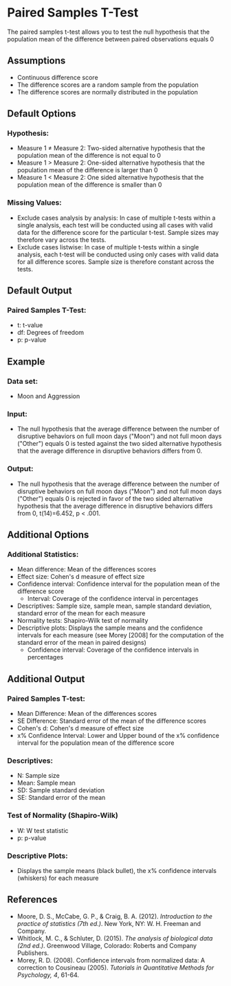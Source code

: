 Paired Samples T-Test
==========================

The paired samples t-test allows you to test the null hypothesis that the population mean of the difference between paired observations equals 0

Assumptions
-----------
- Continuous difference score
- The difference scores are a random sample from the population
- The difference scores are normally distributed in the population

Default Options
-------
### Hypothesis:
- Measure 1 &ne; Measure 2: Two-sided alternative hypothesis that the population mean of the difference is not equal to 0
- Measure 1 &gt; Measure 2: One-sided alternative hypothesis that the population mean of the difference is larger than 0
- Measure 1 &lt; Measure 2: One sided alternative hypothesis that the population mean of the difference is smaller than 0

### Missing Values:
 - Exclude cases analysis by analysis: In case of multiple t-tests within a single analysis, each test will be conducted using all cases with valid data for the difference score for the
  particular t-test. Sample sizes may therefore vary across the tests.
 - Exclude cases listwise: In case of multiple t-tests within a single analysis, each t-test will be conducted using only cases with valid data for all difference scores. 
 Sample size is therefore constant across the tests. 
 
Default Output
-------

### Paired Samples T-Test:
- t: t-value
- df: Degrees of freedom
- p: p-value

Example
-------

### Data set: 
- Moon and Aggression

### Input: 
- The null hypothesis that the average difference between the number of disruptive behaviors on full moon days ("Moon") and not full 
moon days ("Other") equals 0 is tested against the two sided alternative hypothesis that the average difference in disruptive behaviors differs from 0.

### Output: 
- The null hypothesis that the average difference between the number of disruptive behaviors on full moon days ("Moon") and not full moon days ("Other") equals 0 is rejected in favor of 
the two sided alternative hypothesis that the average difference in disruptive behaviors differs from 0, t(14)=6.452, p < .001.

Additional Options
-------
### Additional Statistics:
- Mean difference: Mean of the differences scores
- Effect size: Cohen's d measure of effect size
- Confidence interval: Confidence interval for the population mean of the difference score
  - Interval: Coverage of the confidence interval in percentages
- Descriptives: Sample size, sample mean, sample standard deviation, standard error of the mean for each measure
- Normality tests: Shapiro-Wilk test of normality
- Descriptive plots: Displays the sample means and the confidence intervals for each measure (see Morey [2008] for the computation of the standard error of the mean in paired designs)
  - Confidence interval: Coverage of the confidence intervals in percentages
  
Additional Output
-------

### Paired Samples T-test:
- Mean Difference: Mean of the differences scores
- SE Difference: Standard error of the mean of the difference scores
- Cohen's d: Cohen's d measure of effect size
- x% Confidence Interval: Lower and Upper bound of the x% confidence interval for the population mean of the difference score

### Descriptives:
- N: Sample size
- Mean: Sample mean
- SD: Sample standard deviation
- SE: Standard error of the mean

### Test of Normality (Shapiro-Wilk)
- W: W test statistic
- p: p-value

### Descriptive Plots: 
- Displays the sample means (black bullet), the x% confidence intervals (whiskers) for each measure


References
-------
- Moore, D. S., McCabe, G. P., & Craig, B. A. (2012). *Introduction to the practice of statistics (7th ed.)*. New York, NY: W. H. Freeman and Company.
- Whitlock, M. C., & Schluter, D. (2015). *The analysis of biological data (2nd ed.)*. Greenwood Village, Colorado: Roberts and Company Publishers.
- Morey, R. D. (2008). Confidence intervals from normalized data: A correction to Cousineau (2005). *Tutorials in Quantitative Methods for Psychology, 4*, 61-64.